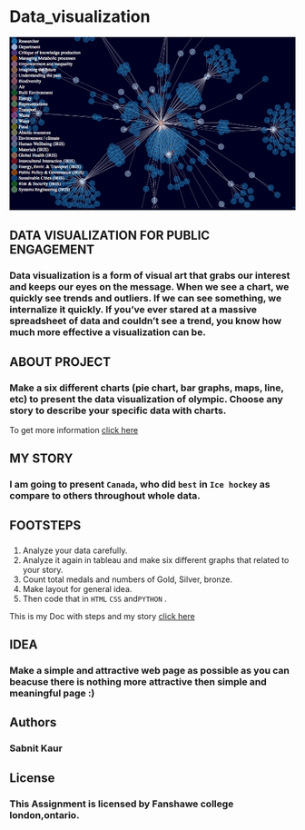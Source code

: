 # Data_visualization
![Data visualization](images/data_viz.png)

## DATA VISUALIZATION FOR PUBLIC ENGAGEMENT

### Data visualization is a form of visual art that grabs our interest and keeps our eyes on the message. When we see a chart, we quickly see trends and outliers. If we can see something, we internalize it quickly. If you’ve ever stared at a massive spreadsheet of data and couldn’t see a trend, you know how much more effective a visualization can be.

## ABOUT PROJECT

### Make a six different charts (pie chart, bar graphs, maps, line, etc) to present the data visualization of olympic. Choose any story to describe your specific data with charts.

To get more information [click here](https://www.tableau.com/)

## MY STORY

### I am going to present ```Canada```, who did ```best``` in ```Ice hockey``` as compare to others throughout whole data.

## FOOTSTEPS

### 
1. Analyze your data carefully.
2. Analyze it again in tableau and make six different graphs that related to your story.
3. Count total medals and numbers of Gold, Silver, bronze.
4. Make layout for general idea.
5. Then code that in ```HTML``` ```CSS``` and```PYTHON``` .

This is my Doc with steps and my story [click here](https://drive.google.com/open?id=1ZVp38Knxs4Rwr_-1WeYm3PduJeUx_OLe6iYS_Wvs7lI)

## IDEA 
 
### Make a simple and attractive web page as possible as you can beacuse there is nothing more attractive then simple and meaningful page :) 

## Authors

### Sabnit Kaur

## License

### This Assignment is licensed by Fanshawe college london,ontario.